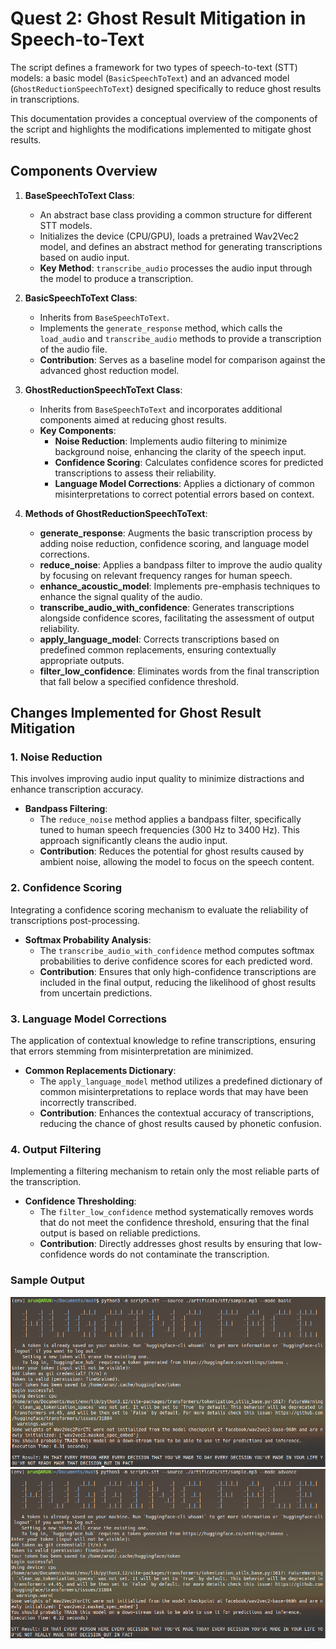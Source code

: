 # Quest 2: Ghost Result Mitigation in Speech-to-Text

The script defines a framework for two types of speech-to-text (STT) models: a basic model (`BasicSpeechToText`) and an advanced model (`GhostReductionSpeechToText`) designed specifically to reduce ghost results in transcriptions.

This documentation provides a conceptual overview of the components of the script and highlights the modifications implemented to mitigate ghost results.

## Components Overview

1. **BaseSpeechToText Class**:
   - An abstract base class providing a common structure for different STT models.
   - Initializes the device (CPU/GPU), loads a pretrained Wav2Vec2 model, and defines an abstract method for generating transcriptions based on audio input.
   - **Key Method**: `transcribe_audio` processes the audio input through the model to produce a transcription.

2. **BasicSpeechToText Class**:
   - Inherits from `BaseSpeechToText`.
   - Implements the `generate_response` method, which calls the `load_audio` and `transcribe_audio` methods to provide a transcription of the audio file.
   - **Contribution**: Serves as a baseline model for comparison against the advanced ghost reduction model.

3. **GhostReductionSpeechToText Class**:
   - Inherits from `BaseSpeechToText` and incorporates additional components aimed at reducing ghost results.
   - **Key Components**:
     - **Noise Reduction**: Implements audio filtering to minimize background noise, enhancing the clarity of the speech input.
     - **Confidence Scoring**: Calculates confidence scores for predicted transcriptions to assess their reliability.
     - **Language Model Corrections**: Applies a dictionary of common misinterpretations to correct potential errors based on context.

4. **Methods of GhostReductionSpeechToText**:
   - **generate_response**: Augments the basic transcription process by adding noise reduction, confidence scoring, and language model corrections.
   - **reduce_noise**: Applies a bandpass filter to improve the audio quality by focusing on relevant frequency ranges for human speech.
   - **enhance_acoustic_model**: Implements pre-emphasis techniques to enhance the signal quality of the audio.
   - **transcribe_audio_with_confidence**: Generates transcriptions alongside confidence scores, facilitating the assessment of output reliability.
   - **apply_language_model**: Corrects transcriptions based on predefined common replacements, ensuring contextually appropriate outputs.
   - **filter_low_confidence**: Eliminates words from the final transcription that fall below a specified confidence threshold.

## Changes Implemented for Ghost Result Mitigation

### 1. Noise Reduction
This involves improving audio input quality to minimize distractions and enhance transcription accuracy.

- **Bandpass Filtering**:
   - The `reduce_noise` method applies a bandpass filter, specifically tuned to human speech frequencies (300 Hz to 3400 Hz). This approach significantly cleans the audio input.
   - **Contribution**: Reduces the potential for ghost results caused by ambient noise, allowing the model to focus on the speech content.

### 2. Confidence Scoring
Integrating a confidence scoring mechanism to evaluate the reliability of transcriptions post-processing.

- **Softmax Probability Analysis**:
   - The `transcribe_audio_with_confidence` method computes softmax probabilities to derive confidence scores for each predicted word.
   - **Contribution**: Ensures that only high-confidence transcriptions are included in the final output, reducing the likelihood of ghost results from uncertain predictions.

### 3. Language Model Corrections
The application of contextual knowledge to refine transcriptions, ensuring that errors stemming from misinterpretation are minimized.

- **Common Replacements Dictionary**:
   - The `apply_language_model` method utilizes a predefined dictionary of common misinterpretations to replace words that may have been incorrectly transcribed.
   - **Contribution**: Enhances the contextual accuracy of transcriptions, reducing the chance of ghost results caused by phonetic confusion.

### 4. Output Filtering
Implementing a filtering mechanism to retain only the most reliable parts of the transcription.

- **Confidence Thresholding**:
   - The `filter_low_confidence` method systematically removes words that do not meet the confidence threshold, ensuring that the final output is based on reliable predictions.
   - **Contribution**: Directly addresses ghost results by ensuring that low-confidence words do not contaminate the transcription.


### Sample Output

![](./artificats/stt/1.png)
![](./artificats/stt/2.png)

